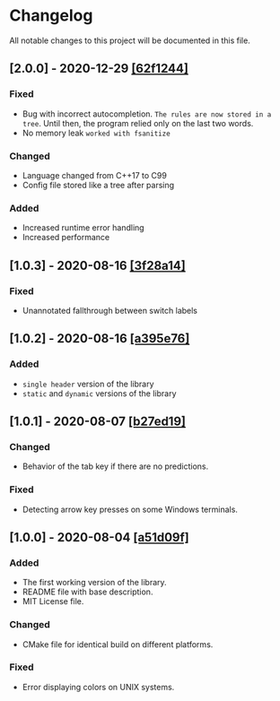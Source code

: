 # Changelog

All notable changes to this project will be documented in this file.

## [2.0.0] - 2020-12-29 [[62f1244]](https://github.com/DieTime/CLI-Autocomplete/commit/62f1244)

### Fixed

- Bug with incorrect autocompletion. `The rules are now stored in a tree`.
  Until then, the program relied only on the last two words.
- No memory leak `worked with fsanitize`

### Changed

- Language changed from C++17 to C99
- Config file stored like a tree after parsing

### Added

- Increased runtime error handling
- Increased performance


## [1.0.3] - 2020-08-16 [[3f28a14]](https://github.com/DieTime/CLI-Autocomplete/commit/3f28a14)

### Fixed 

- Unannotated fallthrough between switch labels


## [1.0.2] - 2020-08-16 [[a395e76]](https://github.com/DieTime/CLI-Autocomplete/commit/a395e76)

### Added

- `single header` version of the library
- `static` and `dynamic` versions of the library


## [1.0.1] - 2020-08-07 [[b27ed19]](https://github.com/DieTime/CLI-Autocomplete/commit/b27ed19)

### Changed

- Behavior of the tab key if there are no predictions.

### Fixed

- Detecting arrow key presses on some Windows terminals.


## [1.0.0] - 2020-08-04 [[a51d09f]](https://github.com/DieTime/CLI-Autocomplete/commit/a51d09f)

### Added

- The first working version of the library.
- README file with base description.
- MIT License file.

### Changed 

- CMake file for identical build on different platforms.

### Fixed

- Error displaying colors on UNIX systems.